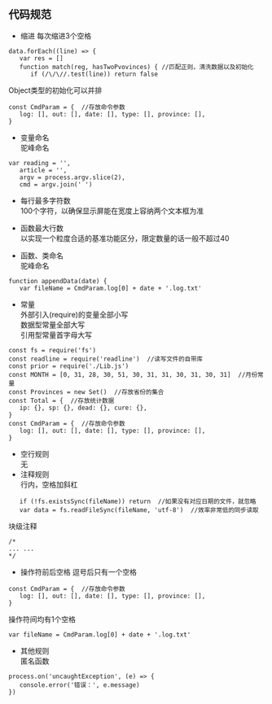 ## 代码规范
* 缩进 
每次缩进3个空格 
```
data.forEach((line) => {
   var res = []
   function match(reg, hasTwoPvovinces) { //匹配正则，清洗数据以及初始化
      if (/\/\//.test(line)) return false
```
Object类型的初始化可以并排
```
const CmdParam = {  //存放命令参数
   log: [], out: [], date: [], type: [], province: [],
}
```
* 变量命名    
驼峰命名  
```
var reading = '',
   article = '',
   argv = process.argv.slice(2),
   cmd = argv.join(' ')
```
* 每行最多字符数  
100个字符，以确保显示屏能在宽度上容纳两个文本框为准 

* 函数最大行数  
以实现一个粒度合适的基准功能区分，限定数量的话一般不超过40 

* 函数、类命名  
驼峰命名
```
function appendData(date) {
   var fileName = CmdParam.log[0] + date + '.log.txt' 
```
* 常量  
外部引入(require)的变量全部小写  
数据型常量全部大写   
引用型常量首字母大写  
```
const fs = require('fs')
const readline = require('readline')  //读写文件的自带库
const prior = require('./Lib.js')
const MONTH = [0, 31, 28, 30, 51, 30, 31, 31, 30, 31, 30, 31]  //月份常量
const Provinces = new Set()  //存放省份的集合
const Total = {  //存放统计数据
   ip: {}, sp: {}, dead: {}, cure: {},
}
const CmdParam = {  //存放命令参数
   log: [], out: [], date: [], type: [], province: [],
}
```
* 空行规则  
无  
* 注释规则  
行内，空格加斜杠
```
   if (!fs.existsSync(fileName)) return  //如果没有对应日期的文件，就忽略 
   var data = fs.readFileSync(fileName, 'utf-8')  //效率非常低的同步读取
```
块级注释
```
/*
... ...
*/
```
* 操作符前后空格 
逗号后只有一个空格  
```
const CmdParam = {  //存放命令参数
   log: [], out: [], date: [], type: [], province: [],
}
```
操作符间均有1个空格
```
var fileName = CmdParam.log[0] + date + '.log.txt'
```
* 其他规则  
匿名函数  
```
process.on('uncaughtException', (e) => {
   console.error('错误：', e.message)
})
```
